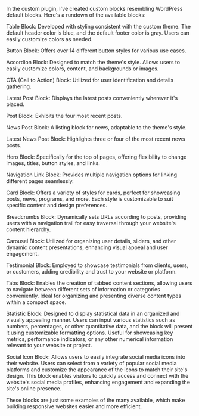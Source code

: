 In the custom plugin, I've created custom blocks resembling WordPress default blocks. Here's a rundown of the available blocks:

Table Block: Developed with styling consistent with the custom theme. The default header color is blue, and the default footer color is gray. Users can easily customize colors as needed.

Button Block: Offers over 14 different button styles for various use cases.

Accordion Block: Designed to match the theme's style. Allows users to easily customize colors, content, and backgrounds or images.

CTA (Call to Action) Block: Utilized for user identification and details gathering.

Latest Post Block: Displays the latest posts conveniently wherever it's placed.

Post Block: Exhibits the four most recent posts.

News Post Block: A listing block for news, adaptable to the theme's style.

Latest News Post Block: Highlights three or four of the most recent news posts.

Hero Block: Specifically for the top of pages, offering flexibility to change images, titles, button styles, and links.

Navigation Link Block: Provides multiple navigation options for linking different pages seamlessly.

Card Block: Offers a variety of styles for cards, perfect for showcasing posts, news, programs, and more. Each style is customizable to suit specific content and design preferences.

Breadcrumbs Block: Dynamically sets URLs according to posts, providing users with a navigation trail for easy traversal through your website's content hierarchy.

Carousel Block: Utilized for organizing user details, sliders, and other dynamic content presentations, enhancing visual appeal and user engagement.

Testimonial Block: Employed to showcase testimonials from clients, users, or customers, adding credibility and trust to your website or platform.

Tabs Block: Enables the creation of tabbed content sections, allowing users to navigate between different sets of information or categories conveniently. Ideal for organizing and presenting diverse content types within a compact space.

Statistic Block: Designed to display statistical data in an organized and visually appealing manner. Users can input various statistics such as numbers, percentages, or other quantitative data, and the block will present it using customizable formatting options. Useful for showcasing key metrics, performance indicators, or any other numerical information relevant to your website or project.

Social Icon Block: Allows users to easily integrate social media icons into their website. Users can select from a variety of popular social media platforms and customize the appearance of the icons to match their site's design. This block enables visitors to quickly access and connect with the website's social media profiles, enhancing engagement and expanding the site's online presence.

These blocks are just some examples of the many available, which make building responsive websites easier and more efficient.

